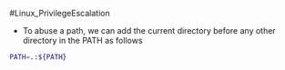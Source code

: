 #Linux_PrivilegeEscalation 

- To abuse a path, we can add the current directory before any other directory in the PATH as follows
```Bash
PATH=.:${PATH}
```


